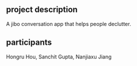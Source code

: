 ## project description
A jibo conversation app that helps people declutter.

## participants
Hongru Hou, Sanchit Gupta, Nanjiaxu Jiang
